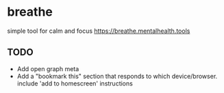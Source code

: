 # breathe

simple tool for calm and focus https://breathe.mentalhealth.tools

## TODO
- Add open graph meta
- Add a "bookmark this" section that responds to which device/browser. include 'add to homescreen' instructions
